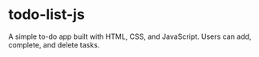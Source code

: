 # todo-list-js
A simple to-do app built with HTML, CSS, and JavaScript. Users can add, complete, and delete tasks.
